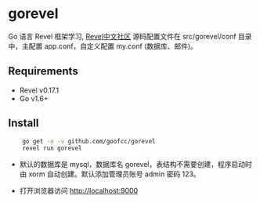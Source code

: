 # gorevel

Go 语言 Revel 框架学习, [Revel中文社区](http://gorevel.cn) 源码配置文件在 src/gorevel/conf 目录中，主配置 app.conf，自定义配置 my.conf (数据库、邮件)。


## Requirements

* Revel v0.17.1
* Go v1.6+

## Install

``` bash
    go get -u -v github.com/goofcc/gorevel
    revel run gorevel
```

* 默认的数据库是 mysql，数据库名 gorevel，表结构不需要创建，程序启动时由 xorm 自动创建。默认添加管理员账号 admin 密码 123。

* 打开浏览器访问 <http://localhost:9000>

